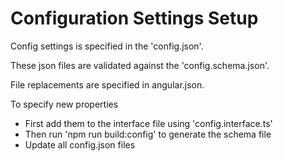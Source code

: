 # Configuration Settings Setup

Config settings is specified in the 'config.json'.

These json files are validated against the 'config.schema.json'.

File replacements are specified in angular.json.

To specify new properties

- First add them to the interface file using 'config.interface.ts'
- Then run 'npm run build:config' to generate the schema file
- Update all config.json files

